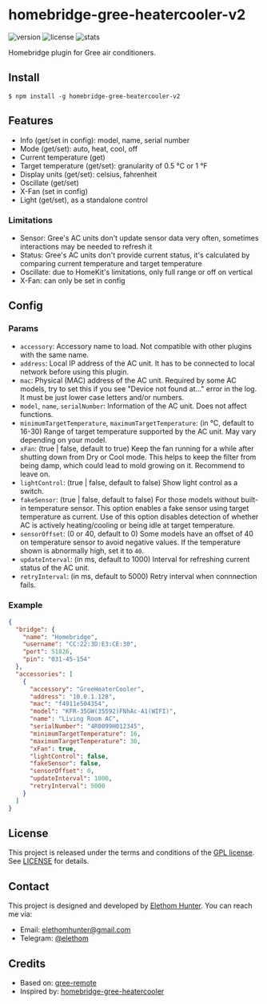# homebridge-gree-heatercooler-v2

![version](https://img.shields.io/npm/v/homebridge-gree-heatercooler-v2) ![license](https://img.shields.io/npm/l/homebridge-gree-heatercooler-v2) ![stats](https://img.shields.io/npm/dw/homebridge-gree-heatercooler-v2)

Homebridge plugin for Gree air conditioners.

## Install

```shell
$ npm install -g homebridge-gree-heatercooler-v2
```

## Features

* Info (get/set in config): model, name, serial number
* Mode (get/set): auto, heat, cool, off
* Current temperature (get)
* Target temperature (get/set): granularity of 0.5 °C or 1 °F
* Display units (get/set): celsius, fahrenheit
* Oscillate (get/set)
* X-Fan (set in config)
* Light (get/set), as a standalone control

### Limitations

* Sensor: Gree's AC units don't update sensor data very often, sometimes interactions may be needed to refresh it
* Status: Gree's AC units don't provide current status, it's calculated by comparing current temperature and target temperature
* Oscillate: due to HomeKit's limitations, only full range or off on vertical
* X-Fan: can only be set in config

## Config

### Params

* `accessory`: Accessory name to load. Not compatible with other plugins with the same name.
* `address`: Local IP address of the AC unit. It has to be connected to local network before using this plugin.
* `mac`: Physical (MAC) address of the AC unit. Required by some AC models, try to set this if you see "Device not found at..." error in the log. It must be just lower case letters and/or numbers.  
* `model`, `name`, `serialNumber`: Information of the AC unit. Does not affect functions.
* `minimumTargetTemperature`, `maximumTargetTemperature`: (in °C, default to 16-30) Range of target temperature supported by the AC unit. May vary depending on your model.
* `xFan`: (true | false, default to true) Keep the fan running for a while after shutting down from Dry or Cool mode. This helps to keep the filter from being damp, which could lead to mold growing on it. Recommend to leave on.
* `lightControl`: (true | false, default to false) Show light control as a switch.
* `fakeSensor`: (true | false, default to false) For those models without built-in temperature sensor. This option enables a fake sensor using target temperature as current. Use of this option disables detection of whether AC is actively heating/cooling or being idle at target temperature.
* `sensorOffset`: (0 or 40, default to 0) Some models have an offset of 40 on temperature sensor to avoid negative values. If the temperature shown is abnormally high, set it to `40`.
* `updateInterval`: (in ms, default to 1000) Interval for refreshing current status of the AC unit.
* `retryInterval`: (in ms, default to 5000) Retry interval when connnection fails.

### Example

```json
{
  "bridge": {
    "name": "Homebridge",
    "username": "CC:22:3D:E3:CE:30",
    "port": 51826,
    "pin": "031-45-154"
  },
  "accessories": [
    {
      "accessory": "GreeHeaterCooler",
      "address": "10.0.1.128",
      "mac": "f4911e504354",    
      "model": "KFR-35GW(35592)FNhAc-A1(WIFI)",
      "name": "Living Room AC",
      "serialNumber": "4R0099H012345",
      "minimumTargetTemperature": 16,
      "maximumTargetTemperature": 30,
      "xFan": true,
      "lightControl": false,
      "fakeSensor": false,
      "sensorOffset": 0,
      "updateInterval": 1000,
      "retryInterval": 5000
    }
  ]
}
```

## License

This project is released under the terms and conditions of the [GPL license](https://www.gnu.org/licenses/#GPL). See [LICENSE](/LICENSE) for details.

## Contact

This project is designed and developed by [Elethom Hunter](http://github.com/Elethom). You can reach me via:

* Email: elethomhunter@gmail.com
* Telegram: [@elethom](http://telegram.me/elethom)

## Credits

* Based on: [gree-remote](https://github.com/tomikaa87/gree-remote)
* Inspired by: [homebridge-gree-heatercooler](https://github.com/ddenisyuk/homebridge-gree-heatercooler)
